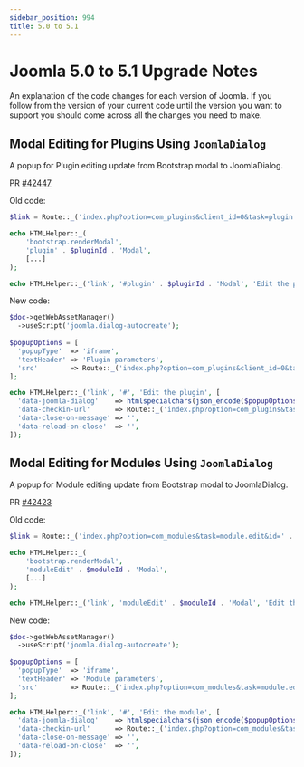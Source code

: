 ```yaml
---
sidebar_position: 994
title: 5.0 to 5.1
---
```


Joomla 5.0 to 5.1 Upgrade Notes
===============================

An explanation of the code changes for each version of Joomla.
If you follow from the version of your current code until the version you want to support you should come across all the changes you need to make.

## Modal Editing for Plugins Using `JoomlaDialog`

A popup for Plugin editing update from Bootstrap modal to JoomlaDialog.

PR [#42447](https://github.com/joomla/joomla-cms/pull/42447)

Old code:
```php
$link = Route::_('index.php?option=com_plugins&client_id=0&task=plugin.edit&extension_id=' . $pluginId . '&tmpl=component&layout=modal');

echo HTMLHelper::_(
    'bootstrap.renderModal',
    'plugin' . $pluginId . 'Modal',
    [...]
);

echo HTMLHelper::_('link', '#plugin' . $pluginId . 'Modal', 'Edit the plugin', 'data-bs-toggle="modal"');
```

New code:
```php
$doc->getWebAssetManager()
  ->useScript('joomla.dialog-autocreate');
    
$popupOptions = [
  'popupType'  => 'iframe',
  'textHeader' => 'Plugin parameters',
  'src'        => Route::_('index.php?option=com_plugins&client_id=0&task=plugin.edit&extension_id=' . $pluginId . '&tmpl=component&layout=modal', false),
];

echo HTMLHelper::_('link', '#', 'Edit the plugin', [
  'data-joomla-dialog'    => htmlspecialchars(json_encode($popupOptions, JSON_UNESCAPED_SLASHES)),
  'data-checkin-url'      => Route::_('index.php?option=com_plugins&task=plugins.checkin&format=json&cid[]=' . $pluginId),
  'data-close-on-message' => '',
  'data-reload-on-close'  => '',
]);
```

## Modal Editing for Modules Using `JoomlaDialog`

A popup for Module editing update from Bootstrap modal to JoomlaDialog.

PR [#42423](https://github.com/joomla/joomla-cms/pull/42423)

Old code:
```php
$link = Route::_('index.php?option=com_modules&task=module.edit&id=' . $moduleId . '&tmpl=component&layout=modal');

echo HTMLHelper::_(
    'bootstrap.renderModal',
    'moduleEdit' . $moduleId . 'Modal',
    [...]
);

echo HTMLHelper::_('link', 'moduleEdit' . $moduleId . 'Modal', 'Edit the module', 'data-bs-toggle="modal"');
```

New code:
```php
$doc->getWebAssetManager()
  ->useScript('joomla.dialog-autocreate');
    
$popupOptions = [
  'popupType'  => 'iframe',
  'textHeader' => 'Module parameters',
  'src'        => Route::_('index.php?option=com_modules&task=module.edit&id=' . $moduleId . '&tmpl=component&layout=modal', false),
];

echo HTMLHelper::_('link', '#', 'Edit the module', [
  'data-joomla-dialog'    => htmlspecialchars(json_encode($popupOptions, JSON_UNESCAPED_SLASHES)),
  'data-checkin-url'      => Route::_('index.php?option=com_modules&task=modules.checkin&format=json&cid[]=' . $moduleId),
  'data-close-on-message' => '',
  'data-reload-on-close'  => '',
]);
```
